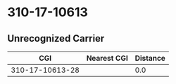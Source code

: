 # 310-17-10613
## Unrecognized Carrier


| CGI | Nearest CGI | Distance |
|-----|-------------|----------|
| 310-17-10613-28 |  | 0.0 |
